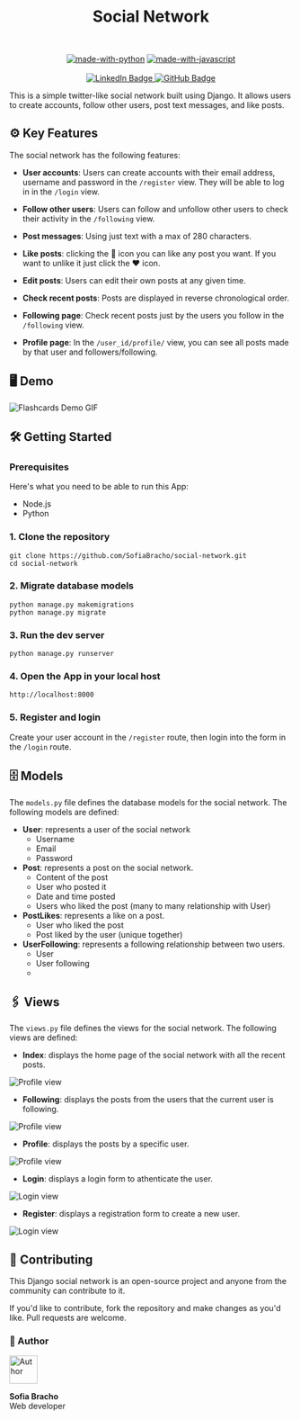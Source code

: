 <div align="center">
  <h1 align="center">Social Network</h1>
</div>
<br/>

<div align="center">

[![made-with-python](https://img.shields.io/badge/Made%20with-Python-1f425f.svg)](https://www.python.org/)
[![made-with-javascript](https://img.shields.io/badge/Made%20with-JavaScript-1f425f.svg)](https://www.javascript.com)
<br/>
<br/>
<a href="https://www.linkedin.com/in/sofiabrach0/">
![LinkedIn Badge](https://img.shields.io/badge/LinkedIn-0A66C2?logo=linkedin&logoColor=fff&style=for-the-badge)
</a>
<a href="https://github.com/SofiaBracho">
![GitHub Badge](https://img.shields.io/badge/GitHub-181717?logo=github&logoColor=fff&style=for-the-badge)
</a>
</div>

This is a simple twitter-like social network built using Django. It allows users to create accounts, follow other users, post text messages, and like posts.

## ⚙️ Key Features

The social network has the following features:
  
- **User accounts**: Users can create accounts with their email address,  username and password in the `/register` view. They will be able to log in in the `/login` view.

- **Follow other users**: Users can follow and unfollow other users to check their activity in the `/following` view.

- **Post messages**: Using just text with a max of 280 characters.

- **Like posts**: clicking the 🤍 icon you can like any post you want. If you want to unlike it just click the ❤️ icon.

- **Edit posts**: Users can edit their own posts at any given time.

- **Check recent posts**: Posts are displayed in reverse chronological order.

- **Following page**: Check recent posts just by the users you follow in the `/following` view.
  
- **Profile page**: In the `/user_id/profile/` view, you can see all posts  made by that user and followers/following.


## 🖥️ Demo

![Flashcards Demo GIF](https://github.com/SofiaBracho/social-network/blob/master/network/static/demo.gif)


## 🛠️ Getting Started

### Prerequisites

Here's what you need to be able to run this App:

- Node.js
- Python

### 1. Clone the repository

```shell
git clone https://github.com/SofiaBracho/social-network.git
cd social-network
```

### 2. Migrate database models

```shell
python manage.py makemigrations
python manage.py migrate
```

### 3. Run the dev server

```shell
python manage.py runserver
```

### 4. Open the App in your local host

```shell
http://localhost:8000
```

### 5. Register and login

Create your user account in the `/register` route, then login into the form in the `/login` route.


## 🗄️ Models

The `models.py` file defines the database models for the social network. The following models are defined:

- **User**: represents a user of the social network
  - Username
  - Email
  - Password
- **Post**: represents a post on the social network. 
  - Content of the post
  - User who posted it
  - Date and time posted
  - Users who liked the post (many to many relationship with User)
- **PostLikes**: represents a like on a post.
  - User who liked the post
  - Post liked by the user (unique together)
- **UserFollowing**: represents a following relationship between two users. 
  - User
  - User following
  - 

## 🖇️ Views
The `views.py` file defines the views for the social network. The following views are defined:

- **Index**: displays the home page of the social network with all the recent posts.

![Profile view](https://github.com/SofiaBracho/social-network/blob/master/network/static/img/home.PNG)

- **Following**: displays the posts from the users that the current user is following.

![Profile view](https://github.com/SofiaBracho/social-network/blob/master/network/static/img/following.PNG)

- **Profile**: displays the posts by a specific user.

![Profile view](https://github.com/SofiaBracho/social-network/blob/master/network/static/img/profile.PNG)

- **Login**: displays a login form to athenticate the user.

![Login view](https://github.com/SofiaBracho/social-network/blob/master/network/static/img/login.PNG)

- **Register**: displays a registration form to create a new user.

![Login view](https://github.com/SofiaBracho/social-network/blob/master/network/static/img/register.PNG)


## 🔀 Contributing

This Django social network is an open-source project and anyone from the community can contribute to it.

If you'd like to contribute, fork the repository and make changes as you'd like. Pull requests are welcome.

### 👥 Author

<a href="https://github.com/SofiaBracho">
  <img src="https://github.com/SofiaBracho/social-network/blob/master/network/static/img/author.png" width="50px" alt="Author"/>
</a>

**Sofia Bracho**
<br>
Web developer